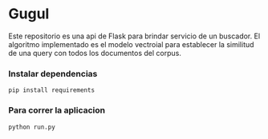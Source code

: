 # Gugul

Este repositorio es una api de Flask para brindar servicio de un buscador. El algoritmo implementado es el modelo vectroial para establecer la similitud de una query con todos los documentos del corpus.

### Instalar dependencias

```
pip install requirements
```

### Para correr la aplicacion 
```
python run.py
```

